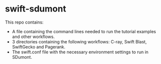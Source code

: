 # swift-sdumont


This repo contains:
- A file containing the command lines needed to run the tutorial examples and other workflows.
- 3 directories containing the following workflows: C-ray, Swift Blast, SwiftGecko and Pagerank.
- The swift.conf file with the necessary environment settings to run in SDumont.
